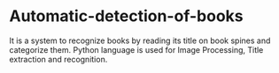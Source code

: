 # Automatic-detection-of-books

It is a system to recognize books by reading its title on book spines and categorize them. Python language is used for Image Processing, Title extraction and recognition.
